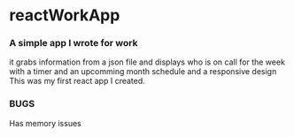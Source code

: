 # reactWorkApp



### A simple app I wrote for work 
 it grabs information from a json file and displays who is on call for the week <br />
 with a timer and an upcomming month schedule and a responsive design <br />
This was my first react app I created. <br />


### BUGS
Has memory issues
